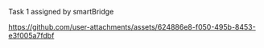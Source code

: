 Task 1 assigned by smartBridge

https://github.com/user-attachments/assets/624886e8-f050-495b-8453-e3f005a7fdbf



